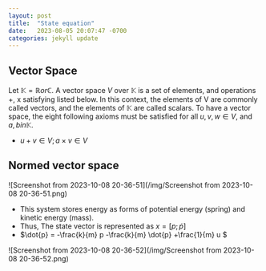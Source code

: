 ```yaml
---
layout: post
title:  "State equation"
date:   2023-08-05 20:07:47 -0700
categories: jekyll update
---
```


## Vector Space
Let $\mathbb{K} = \mathbb{R} or \mathbb{C}$. A vector space $V$ over $\mathbb{K}$ is a set of elements, and operations +, x satisfying listed below. 
In this context, the elements of V are commonly called vectors, and the elements of $\mathbb{K}$ are called scalars.
To have a vector space, the eight following axioms must be satisfied for all $u, v, w \in V$, and $a, b in \mathbb{K}$.

- $u+v \in V; a \times v \in V$


## Normed vector space
![Screenshot from 2023-10-08 20-36-51](/img/Screenshot from 2023-10-08 20-36-51.png)
- This system stores energy as forms of potential energy (spring) and kinetic energy (mass).
- Thus, The state vector is represented as $x = [p; \dot{p}]$
- $\dot{p} = -\frac{k}{m} p -\frac{k}{m} \dot{p} +\frac{1}{m} u $
  
![Screenshot from 2023-10-08 20-36-52](/img/Screenshot from 2023-10-08 20-36-52.png)

